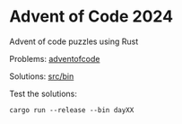 Advent of Code 2024
===================

Advent of code puzzles using Rust

Problems: [adventofcode](https://adventofcode.com/2024)

Solutions: [src/bin](src/bin)

Test the solutions:
```
cargo run --release --bin dayXX
```
